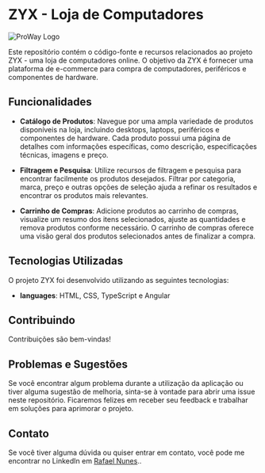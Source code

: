 # ZYX - Loja de Computadores

![ProWay Logo](https://github.com/DKFAEL/ProWay/blob/main/src/assets/logo.png)

Este repositório contém o código-fonte e recursos relacionados ao projeto ZYX - uma loja de computadores online. O objetivo da ZYX é fornecer uma plataforma de e-commerce para compra de computadores, periféricos e componentes de hardware.

## Funcionalidades

- **Catálogo de Produtos**: Navegue por uma ampla variedade de produtos disponíveis na loja, incluindo desktops, laptops, periféricos e componentes de hardware. Cada produto possui uma página de detalhes com informações específicas, como descrição, especificações técnicas, imagens e preço.

- **Filtragem e Pesquisa**: Utilize recursos de filtragem e pesquisa para encontrar facilmente os produtos desejados. Filtrar por categoria, marca, preço e outras opções de seleção ajuda a refinar os resultados e encontrar os produtos mais relevantes.

- **Carrinho de Compras**: Adicione produtos ao carrinho de compras, visualize um resumo dos itens selecionados, ajuste as quantidades e remova produtos conforme necessário. O carrinho de compras oferece uma visão geral dos produtos selecionados antes de finalizar a compra.



## Tecnologias Utilizadas

O projeto ZYX foi desenvolvido utilizando as seguintes tecnologias:

- **languages**: HTML, CSS, TypeScript e Angular


## Contribuindo

Contribuições são bem-vindas! 


## Problemas e Sugestões

Se você encontrar algum problema durante a utilização da aplicação ou tiver alguma sugestão de melhoria, sinta-se à vontade para abrir uma issue neste repositório. Ficaremos felizes em receber seu feedback e trabalhar em soluções para aprimorar o projeto.

## Contato

Se você tiver alguma dúvida ou quiser entrar em contato, você pode me encontrar no LinkedIn em [Rafael Nunes](https://www.linkedin.com/in/rafael-nunes-a7854a250/)..
